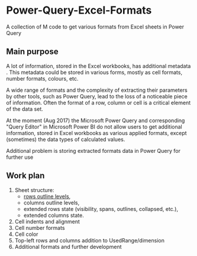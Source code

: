 # Power-Query-Excel-Formats
A collection of M code to get various formats from Excel sheets in Power Query

## Main purpose
A lot of information, stored in the Excel workbooks, has additional metadata . This metadata could be stored in various forms, mostly as cell formats, number formats, colours, etc.

A wide range of formats and the complexity of extracting their parameters by other tools, such as Power Query, lead to the loss of a noticeable piece of information. Often the format of a row, column or cell is a critical element of the data set. 

At the moment (Aug 2017) the Microsoft Power Query and corresponding "Query Editor" in Microsoft Power BI do not allow users to get additional information, stored in Excel workbooks as various applied formats, except (sometimes) the data types of calculated values.

Additional problem is storing extracted formats data in Power Query for further use
## Work plan

1. Sheet structure: 
    - [rows outline levels](../../tree/master/RowsOutline),
    - columns outline levels,
    - extended rows state (visibility, spans, outlines, collapsed, etc.),
    - extended columns state.
2. Cell indents and alignment
3. Cell number formats
4. Cell color
5. Top-left rows and columns addition to UsedRange/dimension
6. Additional formats and further development
